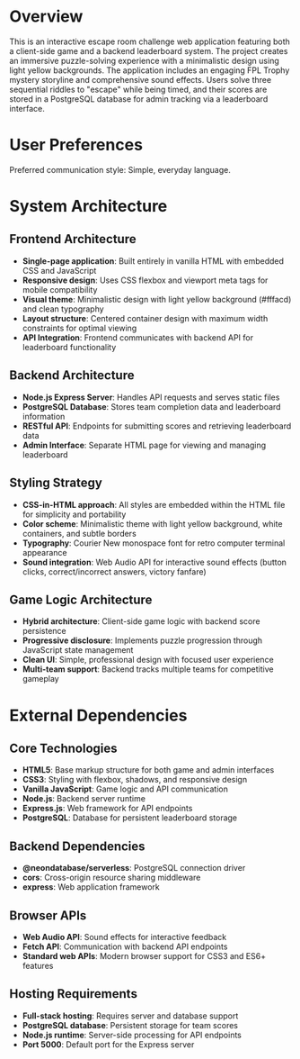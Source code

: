 # Overview

This is an interactive escape room challenge web application featuring both a client-side game and a backend leaderboard system. The project creates an immersive puzzle-solving experience with a minimalistic design using light yellow backgrounds. The application includes an engaging FPL Trophy mystery storyline and comprehensive sound effects. Users solve three sequential riddles to "escape" while being timed, and their scores are stored in a PostgreSQL database for admin tracking via a leaderboard interface.

# User Preferences

Preferred communication style: Simple, everyday language.

# System Architecture

## Frontend Architecture
- **Single-page application**: Built entirely in vanilla HTML with embedded CSS and JavaScript
- **Responsive design**: Uses CSS flexbox and viewport meta tags for mobile compatibility
- **Visual theme**: Minimalistic design with light yellow background (#fffacd) and clean typography
- **Layout structure**: Centered container design with maximum width constraints for optimal viewing
- **API Integration**: Frontend communicates with backend API for leaderboard functionality

## Backend Architecture
- **Node.js Express Server**: Handles API requests and serves static files
- **PostgreSQL Database**: Stores team completion data and leaderboard information
- **RESTful API**: Endpoints for submitting scores and retrieving leaderboard data
- **Admin Interface**: Separate HTML page for viewing and managing leaderboard

## Styling Strategy
- **CSS-in-HTML approach**: All styles are embedded within the HTML file for simplicity and portability
- **Color scheme**: Minimalistic theme with light yellow background, white containers, and subtle borders
- **Typography**: Courier New monospace font for retro computer terminal appearance
- **Sound integration**: Web Audio API for interactive sound effects (button clicks, correct/incorrect answers, victory fanfare)

## Game Logic Architecture
- **Hybrid architecture**: Client-side game logic with backend score persistence
- **Progressive disclosure**: Implements puzzle progression through JavaScript state management
- **Clean UI**: Simple, professional design with focused user experience
- **Multi-team support**: Backend tracks multiple teams for competitive gameplay

# External Dependencies

## Core Technologies
- **HTML5**: Base markup structure for both game and admin interfaces
- **CSS3**: Styling with flexbox, shadows, and responsive design
- **Vanilla JavaScript**: Game logic and API communication
- **Node.js**: Backend server runtime
- **Express.js**: Web framework for API endpoints
- **PostgreSQL**: Database for persistent leaderboard storage

## Backend Dependencies
- **@neondatabase/serverless**: PostgreSQL connection driver
- **cors**: Cross-origin resource sharing middleware
- **express**: Web application framework

## Browser APIs
- **Web Audio API**: Sound effects for interactive feedback
- **Fetch API**: Communication with backend API endpoints
- **Standard web APIs**: Modern browser support for CSS3 and ES6+ features

## Hosting Requirements
- **Full-stack hosting**: Requires server and database support
- **PostgreSQL database**: Persistent storage for team scores
- **Node.js runtime**: Server-side processing for API endpoints
- **Port 5000**: Default port for the Express server